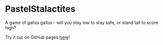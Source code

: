 # PastelStalactites
A game of gallus gallus - will you stay low to stay safe, or stand tall to score high?

Try it out on GitHub pages [here](https://matthewniznik.github.io/PastelStalactites/pastelStalactites.html)!
